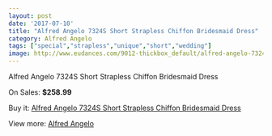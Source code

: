 ```yaml
---
layout: post
date: '2017-07-10'
title: "Alfred Angelo 7324S Short Strapless Chiffon Bridesmaid Dress"
category: Alfred Angelo
tags: ["special","strapless","unique","short","wedding"]
image: http://www.eudances.com/9012-thickbox_default/alfred-angelo-7324s-short-strapless-chiffon-bridesmaid-dress.jpg
---
```

Alfred Angelo 7324S Short Strapless Chiffon Bridesmaid Dress

On Sales: **$258.99**
<a href="https://www.eudances.com/en/alfred-angelo/3028-alfred-angelo-7324s-short-strapless-chiffon-bridesmaid-dress.html"><amp-img layout="responsive" width="600" height="600" src="//www.eudances.com/9012-thickbox_default/alfred-angelo-7324s-short-strapless-chiffon-bridesmaid-dress.jpg" alt="Alfred Angelo 7324S Short Strapless Chiffon Bridesmaid Dress 0" /></a>
<a href="https://www.eudances.com/en/alfred-angelo/3028-alfred-angelo-7324s-short-strapless-chiffon-bridesmaid-dress.html"><amp-img layout="responsive" width="600" height="600" src="//www.eudances.com/9013-thickbox_default/alfred-angelo-7324s-short-strapless-chiffon-bridesmaid-dress.jpg" alt="Alfred Angelo 7324S Short Strapless Chiffon Bridesmaid Dress 1" /></a>

Buy it: [Alfred Angelo 7324S Short Strapless Chiffon Bridesmaid Dress](https://www.eudances.com/en/alfred-angelo/3028-alfred-angelo-7324s-short-strapless-chiffon-bridesmaid-dress.html "Alfred Angelo 7324S Short Strapless Chiffon Bridesmaid Dress")

View more: [Alfred Angelo](https://www.eudances.com/en/51-alfred-angelo "Alfred Angelo")